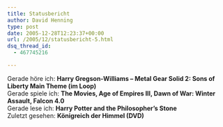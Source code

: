 ```yaml
---
title: Statusbericht
author: David Henning
type: post
date: 2005-12-28T12:23:37+00:00
url: /2005/12/statusbericht-5.html
dsq_thread_id:
  - 467745216

---
```

Gerade höre ich: **Harry Gregson-Williams &#8211; Metal Gear Solid 2: Sons of Liberty Main Theme (im Loop)**  
Gerade spiele ich: **The Movies, Age of Empires III, Dawn of War: Winter Assault, Falcon 4.0**  
Gerade lese ich: **Harry Potter and the Philosopher&#8217;s Stone**  
Zuletzt gesehen: **Königreich der Himmel (DVD)**